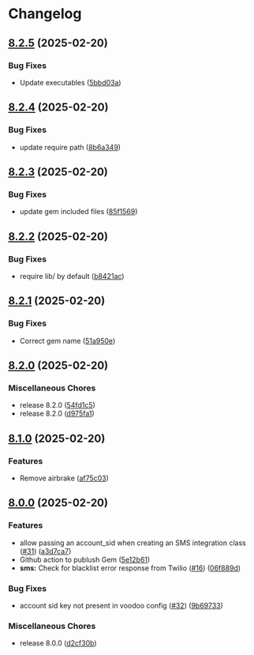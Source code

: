 # Changelog

## [8.2.5](https://github.com/sh24/messaging-service/compare/v8.2.4...v8.2.5) (2025-02-20)


### Bug Fixes

* Update executables ([5bbd03a](https://github.com/sh24/messaging-service/commit/5bbd03a712f18efbf8d0531a6b19d8093a3743ae))

## [8.2.4](https://github.com/sh24/messaging-service/compare/v8.2.3...v8.2.4) (2025-02-20)


### Bug Fixes

* update require path ([8b6a349](https://github.com/sh24/messaging-service/commit/8b6a349f6dd48e2b34ac1b97e05af8bc49f45eb2))

## [8.2.3](https://github.com/sh24/messaging-service/compare/v8.2.2...v8.2.3) (2025-02-20)


### Bug Fixes

* update gem included files ([85f1569](https://github.com/sh24/messaging-service/commit/85f1569448a6cdcbab3f5fb5d89093353623ce8f))

## [8.2.2](https://github.com/sh24/messaging-service/compare/v8.2.1...v8.2.2) (2025-02-20)


### Bug Fixes

* require lib/ by default ([b8421ac](https://github.com/sh24/messaging-service/commit/b8421ac5fb7f7f398a303c31c6ef728ba7e0e04d))

## [8.2.1](https://github.com/sh24/messaging-service/compare/v8.2.0...v8.2.1) (2025-02-20)


### Bug Fixes

* Correct gem name ([51a950e](https://github.com/sh24/messaging-service/commit/51a950ea1caafc82147706aea3c389a148f8be85))

## [8.2.0](https://github.com/sh24/messaging-service/compare/v8.1.0...v8.2.0) (2025-02-20)


### Miscellaneous Chores

* release 8.2.0 ([54fd1c5](https://github.com/sh24/messaging-service/commit/54fd1c57b3f1d7ece0e29d44fc1d00075368939d))
* release 8.2.0 ([d975fa1](https://github.com/sh24/messaging-service/commit/d975fa1ec316762e21a9a2d94ae6b7d0e8f5193a))

## [8.1.0](https://github.com/sh24/messaging-service/compare/v8.0.0...v8.1.0) (2025-02-20)


### Features

* Remove airbrake ([af75c03](https://github.com/sh24/messaging-service/commit/af75c03b08fc1b585d29e28fd2490758b1f4c621))

## [8.0.0](https://github.com/sh24/messaging-service/compare/0.1.0...v8.0.0) (2025-02-20)


### Features

* allow passing an account_sid when creating an SMS integration class ([#31](https://github.com/sh24/messaging-service/issues/31)) ([a3d7ca7](https://github.com/sh24/messaging-service/commit/a3d7ca7bad2bc9d2e33802fd1f44e29ea981a8d1))
* Github action to publush Gem ([5e12b61](https://github.com/sh24/messaging-service/commit/5e12b619dc15ea7357f1cdf34f83f8a119e8b12c))
* **sms:** Check for blacklist error response from Twilio ([#16](https://github.com/sh24/messaging-service/issues/16)) ([06f889d](https://github.com/sh24/messaging-service/commit/06f889d4d227d737e49d7a88fcca708992ae2f95))


### Bug Fixes

* account sid key not present in voodoo config ([#32](https://github.com/sh24/messaging-service/issues/32)) ([9b69733](https://github.com/sh24/messaging-service/commit/9b697334a2ab2d7fad7becfcdd9a9bda352bef89))


### Miscellaneous Chores

* release 8.0.0 ([d2cf30b](https://github.com/sh24/messaging-service/commit/d2cf30b2d1955bf99abc04dec5c88721b656ee0a))
